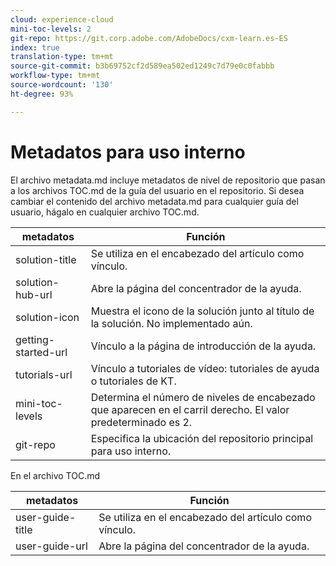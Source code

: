 ```yaml
---
cloud: experience-cloud
mini-toc-levels: 2
git-repo: https://git.corp.adobe.com/AdobeDocs/cxm-learn.es-ES
index: true
translation-type: tm+mt
source-git-commit: b3b69752cf2d589ea502ed1249c7d79e0c0fabbb
workflow-type: tm+mt
source-wordcount: '130'
ht-degree: 93%

---
```



# Metadatos para uso interno

El archivo metadata.md incluye metadatos de nivel de repositorio que pasan a los archivos TOC.md de la guía del usuario en el repositorio. Si desea cambiar el contenido del archivo metadata.md para cualquier guía del usuario, hágalo en cualquier archivo TOC.md.

| metadatos | Función |
|--- |--- |
| solution-title | Se utiliza en el encabezado del artículo como vínculo. |
| solution-hub-url | Abre la página del concentrador de la ayuda. |
| solution-icon | Muestra el icono de la solución junto al título de la solución. No implementado aún. |
| getting-started-url | Vínculo a la página de introducción de la ayuda. |
| tutorials-url | Vínculo a tutoriales de vídeo: tutoriales de ayuda o tutoriales de KT. |
| mini-toc-levels | Determina el número de niveles de encabezado que aparecen en el carril derecho. El valor predeterminado es 2. |
| git-repo | Especifica la ubicación del repositorio principal para uso interno. |

En el archivo TOC.md

| metadatos | Función |
|--- |--- |
| user-guide-title | Se utiliza en el encabezado del artículo como vínculo. |
| user-guide-url | Abre la página del concentrador de la ayuda. |
